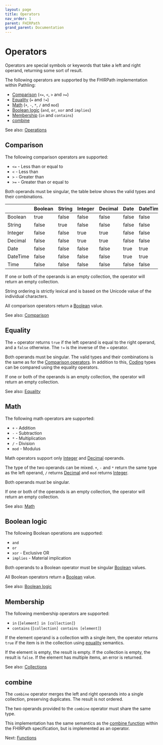 ```yaml
---
layout: page
title: Operators
nav_order: 1
parent: FHIRPath
grand_parent: Documentation
---
```


# Operators

Operators are special symbols or keywords that take a left and right operand,
returning some sort of result.

The following operators are supported by the FHIRPath implementation within
Pathling:

- [Comparison](#comparison) (`<=`, `<`, `>` and `>=`)
- [Equality](#equality) (`=` and `!=`)
- [Math](#math) (`+`, `-`, `*`, `/` and `mod`)
- [Boolean logic](#boolean-logic) (`and`, `or`, `xor` and `implies`)
- [Membership](#membership) (`in` and `contains`)
- [combine](#combine)

See also: [Operations](https://hl7.org/fhirpath/#operations)

## Comparison

The following comparison operators are supported:

- `<=` - Less than or equal to
- `<` - Less than
- `>` - Greater than
- `>=` - Greater than or equal to

Both operands must be singular, the table below shows the valid types and their
combinations.

|          | Boolean | String | Integer | Decimal | Date  | DateTime | Time  |
|----------|---------|--------|---------|---------|-------|----------|-------| 
| Boolean  | true    | false  | false   | false   | false | false    | false |
| String   | false   | true   | false   | false   | false | false    | false |
| Integer  | false   | false  | true    | true    | false | false    | false |
| Decimal  | false   | false  | true    | true    | false | false    | false |
| Date     | false   | false  | false   | false   | true  | true     | false |
| DateTime | false   | false  | false   | false   | true  | true     | false |
| Time     | false   | false  | false   | false   | false | false    | true  |

If one or both of the operands is an empty collection, the operator will return
an empty collection.

String ordering is strictly lexical and is based on the Unicode value of the
individual characters.

All comparison operators return a [Boolean](./data-types.html#boolean) value.

See also: [Comparison](https://hl7.org/fhirpath/#comparison)

## Equality

The `=` operator returns `true` if the left operand is equal to the right
operand, and a `false` otherwise. The `!=` is the inverse of the `=` operator.

Both operands must be singular. The valid types and their combinations is the 
same as for the [Comparison operators](#comparison). In addition to this, 
[Coding](./data-types.html#coding) types can 
be compared using the equality operators.

If one or both of the operands is an empty collection, the operator will return
an empty collection.

See also: [Equality](https://hl7.org/fhirpath/#equality)

## Math

The following math operators are supported:

- `+` - Addition
- `-` - Subtraction
- `*` - Multiplication
- `/` - Division
- `mod` - Modulus

Math operators support only [Integer](./data-types.html#integer) and
[Decimal](./data-types.html#decimal) operands.

The type of the two operands can be mixed. `+`, `-` and `*` return the same type
as the left operand, `/` returns [Decimal](./data-types.html#decimal) and `mod`
returns [Integer](./data-types.html#integer).

Both operands must be singular.

If one or both of the operands is an empty collection, the operator will return
an empty collection.

See also: [Math](https://hl7.org/fhirpath/#math)

## Boolean logic

The following Boolean operations are supported:

- `and`
- `or`
- `xor` - Exclusive OR
- `implies` - Material implication

Both operands to a Boolean operator must be singular
[Boolean](./data-types.html#boolean) values.

All Boolean operators return a [Boolean](./data-types.html#boolean) value.

See also:
[Boolean logic](https://hl7.org/fhirpath/#boolean-logic)

## Membership

The following membership operators are supported:

- `in` (`[element] in [collection]`)
- `contains` (`[collection] contains [element]`)

If the element operand is a collection with a single item, the operator
returns `true` if the item is in the collection using [equality](#equality)
semantics.

If the element is empty, the result is empty. If the collection is empty, the
result is `false`. If the element has multiple items, an error is returned.

See also:
[Collections](https://hl7.org/fhirpath/#collections-2)

## combine

The `combine` operator merges the left and right operands into a single
collection, preserving duplicates. The result is not ordered.

The two operands provided to the `combine` operator must share the same type.

This implementation has the same semantics as
the [combine function](https://hl7.org/fhirpath/#combineother-collection-collection)
within the FHIRPath specification, but is implemented as an operator.

Next: [Functions](./functions.html)
